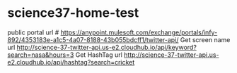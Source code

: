 # science37-home-test

public portal url # 
https://anypoint.mulesoft.com/exchange/portals/infy-892/4353183e-a1c5-4a07-8188-43b055bdcff1/twitter-api/
Get screen name url
http://science-37-twitter-api.us-e2.cloudhub.io/api/keyword?search=nasa&hours=3
Get HashTag url
http://science-37-twitter-api.us-e2.cloudhub.io/api/hashtag?search=cricket
